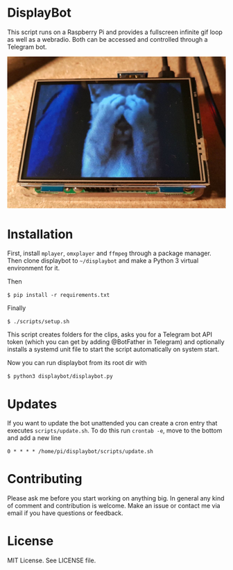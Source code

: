 # DisplayBot

This script runs on a Raspberry Pi and provides a fullscreen infinite gif loop
as well as a webradio. Both can be accessed and controlled through a Telegram bot.

![](screen.jpg)

# Installation

First, install `mplayer`, `omxplayer` and `ffmpeg` through a package manager. Then clone 
displaybot to `~/displaybot` and make a Python 3 virtual environment for it.

Then

    $ pip install -r requirements.txt

Finally

    $ ./scripts/setup.sh

This script creates folders for the clips, asks you for a Telegram bot API token
(which you can get by adding @BotFather in Telegram) and optionally installs
a systemd unit file to start the script automatically on system start.

Now you can run displaybot from its root dir with

    $ python3 displaybot/displaybot.py

# Updates

If you want to update the bot unattended you can create a cron entry that
executes `scripts/update.sh`. To do this run `crontab -e`, move to the bottom
and add a new line

    0 * * * * /home/pi/displaybot/scripts/update.sh

# Contributing

Please ask me before you start working on anything big. In general any kind of
comment and contribution is welcome. Make an issue or contact me via email if 
you have questions or feedback.

# License

MIT License. See LICENSE file.
